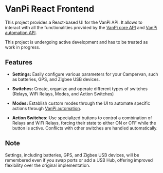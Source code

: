 # VanPi React Frontend

This project provides a React-based UI for the VanPi API. It allows to interact with all the functionalities provided by the [VanPi core API](https://github.com/coconup/vanpi-core-api) and [VanPi automation API](https://github.com/coconup/vanpi-automation-api).

This project is undergoing active development and has to be treated as work in progress.

## Features

* **Settings:** Easily configure various parameters for your Campervan, such as batteries, GPS, and Zigbee USB devices.

* **Switches:** Create, organize and operate different types of switches (Relays, WiFi Relays, Modes, and Action Switches)

* **Modes:** Establish custom modes through the UI to automate specific actions through [VanPi automation](https://github.com/coconup/vanpi-automation-api).

* **Action Switches:** Use specialized buttons to control a combination of Relays and WiFi Relays, forcing their state to either ON or OFF while the button is active. Conflicts with other switches are handled automatically.

## Note

Settings, including batteries, GPS, and Zigbee USB devices, will be remembered even if you swap ports or add a USB Hub, offering improved flexibility over the original implementation.